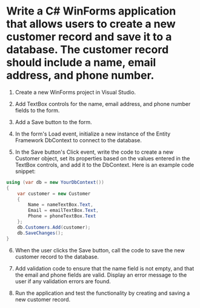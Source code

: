 # Write a C# WinForms application that allows users to create a new customer record and save it to a database. The customer record should include a name, email address, and phone number.

1. Create a new WinForms project in Visual Studio.

2. Add TextBox controls for the name, email address, and phone number fields to the form.

3. Add a Save button to the form.

4. In the form's Load event, initialize a new instance of the Entity Framework DbContext to connect to the database.

5. In the Save button's Click event, write the code to create a new Customer object, set its properties based on the values entered in the TextBox controls, and add it to the DbContext. Here is an example code snippet:

```csharp
using (var db = new YourDbContext())
{
    var customer = new Customer
    {
        Name = nameTextBox.Text,
        Email = emailTextBox.Text,
        Phone = phoneTextBox.Text
    };
    db.Customers.Add(customer);
    db.SaveChanges();
}
```

6. When the user clicks the Save button, call the code to save the new customer record to the database.

7. Add validation code to ensure that the name field is not empty, and that the email and phone fields are valid. Display an error message to the user if any validation errors are found.

8. Run the application and test the functionality by creating and saving a new customer record.